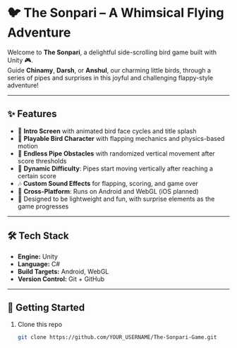 # 🐦 The Sonpari – A Whimsical Flying Adventure

Welcome to **The Sonpari**, a delightful side-scrolling bird game built with Unity 🎮.  
Guide **Chinamy**, **Darsh**, or **Anshul**, our charming little birds, through a series of pipes and surprises in this joyful and challenging flappy-style adventure!

---

## ✨ Features

- 💫 **Intro Screen** with animated bird face cycles and title splash  
- 🐥 **Playable Bird Character** with flapping mechanics and physics-based motion  
- 🌄 **Endless Pipe Obstacles** with randomized vertical movement after score thresholds  
- 🧠 **Dynamic Difficulty**: Pipes start moving vertically after reaching a certain score  
- 🎶 **Custom Sound Effects** for flapping, scoring, and game over  
- 📱 **Cross-Platform**: Runs on Android and WebGL (iOS planned)  
- 🧪 Designed to be lightweight and fun, with surprise elements as the game progresses

---

## 🛠️ Tech Stack

- **Engine:** Unity
- **Language:** C#
- **Build Targets:** Android, WebGL
- **Version Control:** Git + GitHub

---

## 🚀 Getting Started

1. Clone this repo  
   ```bash
   git clone https://github.com/YOUR_USERNAME/The-Sonpari-Game.git
